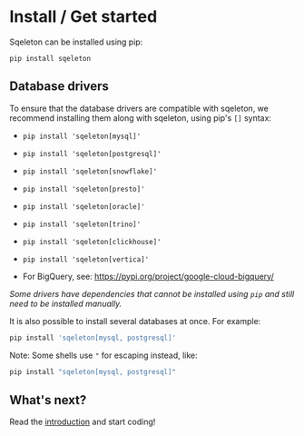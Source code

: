 # Install / Get started

Sqeleton can be installed using pip:

```
pip install sqeleton
```

## Database drivers

To ensure that the database drivers are compatible with sqeleton, we recommend installing them along with sqeleton, using pip's `[]` syntax:

- `pip install 'sqeleton[mysql]'`

- `pip install 'sqeleton[postgresql]'`

- `pip install 'sqeleton[snowflake]'`

- `pip install 'sqeleton[presto]'`

- `pip install 'sqeleton[oracle]'`

- `pip install 'sqeleton[trino]'`

- `pip install 'sqeleton[clickhouse]'`

- `pip install 'sqeleton[vertica]'`

- For BigQuery, see: https://pypi.org/project/google-cloud-bigquery/

_Some drivers have dependencies that cannot be installed using `pip` and still need to be installed manually._


It is also possible to install several databases at once. For example:

```bash
pip install 'sqeleton[mysql, postgresql]'
```

Note: Some shells use `"` for escaping instead, like:

```bash
pip install "sqeleton[mysql, postgresql]"
```

## What's next?

Read the [introduction](intro.md) and start coding!
